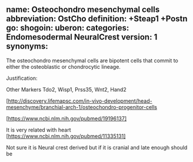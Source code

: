 name: Osteochondro mesenchymal cells
abbreviation: OstCho
definition: +Steap1 +Postn
go:
shogoin: 
uberon: 
categories: Endomesodermal NeuralCrest
version: 1
synonyms:
---

The osteochondro mesenchymal cells are bipotent cells that commit to either the osteoblastic or chondrocytic lineage.

Justification:

Other Markers
Tdo2, Wisp1, Prss35, Wnt2, Hand2


[http://discovery.lifemapsc.com/in-vivo-development/head-mesenchyme/branchial-arch-1/osteochondro-progenitor-cells

[https://www.ncbi.nlm.nih.gov/pubmed/19196137]

It is very related with heart [https://www.ncbi.nlm.nih.gov/pubmed/11335131]

Not sure it is Neural crest derived but if it is cranial and late enough should be


